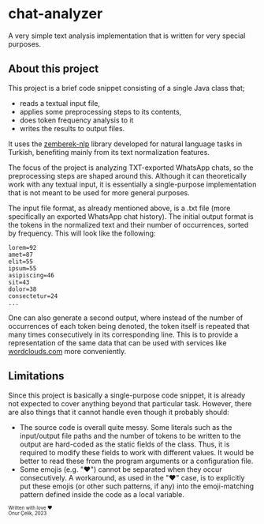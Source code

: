 # chat-analyzer
A very simple text analysis implementation that is written for very special purposes.

## About this project

This project is a brief code snippet consisting of a single Java class that;

- reads a textual input file,
- applies some preprocessing steps to its contents,
- does token frequency analysis to it
- writes the results to output files.

It uses the [zemberek-nlp](https://github.com/ahmetaa/zemberek-nlp) library developed for natural language tasks in Turkish, benefiting mainly from its text normalization features.

The focus of the project is analyzing TXT-exported WhatsApp chats, so the preprocessing steps are shaped around this. Although it can theoretically work with any textual input, it is essentially a single-purpose implementation that is not meant to be used for more general purposes.

The input file format, as already mentioned above, is a .txt file (more specifically an exported WhatsApp chat history). The initial output format is the tokens in the normalized text and their number of occurrences, sorted by frequency. This will look like the following:

```
lorem=92
amet=87
elit=55
ipsum=55
asipiscing=46
sit=43
dolor=38
consectetur=24
...
```

One can also generate a second output, where instead of the number of occurrences of each token being denoted, the token itself is repeated that many times consecutively in its corresponding line. This is to provide a representation of the same data that can be used with services like [wordclouds.com](https://www.wordclouds.com/) more conveniently.

## Limitations
Since this project is basically a single-purpose code snippet, it is already not expected to cover anything beyond that particular task. However, there are also things that it cannot handle even though it probably should:

- The source code is overall quite messy. Some literals such as the input/output file paths and the number of tokens to be written to the output are hard-coded as the static fields of the class. Thus, it is required to modify these fields to work with different values. It would be better to read these from the program arguments or a configuration file.
- Some emojis (e.g. "♥️") cannot be separated when they occur consecutively. A workaround, as used in the "♥️" case, is to explicitly put these emojis (or other such patterns, if any) into the emoji-matching pattern defined inside the code as a local variable.

<sub><sup>Written with love ♥️</sup></sub>\
<sub><sup>Onur Çelik, 2023</sup></sub>
